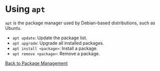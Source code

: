 
# Using `apt`

`apt` is the package manager used by Debian-based distributions, such as Ubuntu.

*   `apt update`: Update the package list.
*   `apt upgrade`: Upgrade all installed packages.
*   `apt install <package>`: Install a package.
*   `apt remove <package>`: Remove a package.

[Back to Package Management](./index.md)
